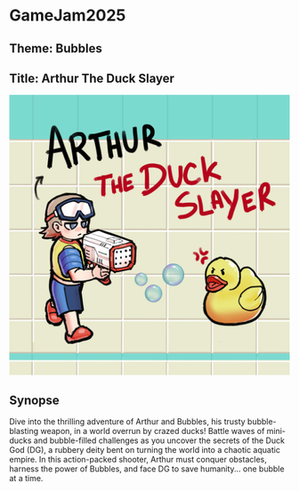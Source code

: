 # GameJam2025
## Theme: Bubbles
## Title: Arthur The Duck Slayer
![Cover of the Game](Images/Banner.png)
## Synopse
Dive into the thrilling adventure of Arthur and Bubbles, his trusty bubble-blasting weapon, in a world overrun by crazed ducks! Battle waves of mini-ducks and bubble-filled challenges as you uncover the secrets of the Duck God (DG), a rubbery deity bent on turning the world into a chaotic aquatic empire. In this action-packed shooter, Arthur must conquer obstacles, harness the power of Bubbles, and face DG to save humanity... one bubble at a time.

